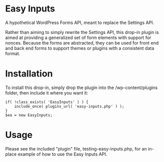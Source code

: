 Easy Inputs
===========

A hypothetical WordPress Forms API, meant to replace the Settings API.

Rather than aiming to simply rewrite the Settings API, this drop-in plugin is aimed at providing a generalized set of form elements with support for nonces. Because the forms are abstracted, they can be used for front end and back end forms to support themes or plugins with a consistent data format.

Installation
============

To install this drop-in, simply drop the plugin into the /wp-content/plugins folder, then include it where you want it:
```
if( !class_exists( 'EasyInputs' ) ) {
	include_once( plugins_url( 'easy-inputs.php' ) );
}
$ea	= new EasyInputs;
```

Usage
=====

Please see the included "plugin" file, testing-easy-inputs.php, for an in-place example of how to use the Easy Inputs API.
